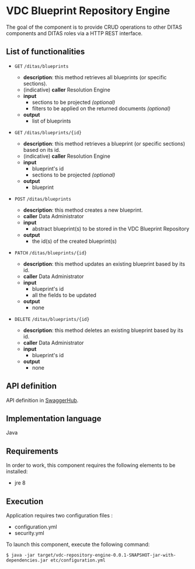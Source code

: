 # VDC Blueprint Repository Engine
The goal of the component is to provide CRUD operations to other DITAS components and DITAS roles via a HTTP REST interface.

## List of functionalities
* `GET` `/ditas/blueprints`
  * **description**: this method retrieves all blueprints (or specific sections).
  * (indicative) **caller** Resolution Engine
  * **input**
    * sections to be projected _(optional)_
    * filters to be applied on the returned documents _(optional)_
  * **output**
    * list of blueprints 

* `GET` `/ditas/blueprints/{id}`
  * **description**: this method retrieves a blueprint (or specific sections) based on its id. 
  * (indicative) **caller** Resolution Engine
  * **input**
    * blueprint's id
    * sections to be projected _(optional)_
  * **output**
    * blueprint

* `POST` `/ditas/blueprints`
  * **description**: this method creates a new blueprint.
  * **caller** Data Administrator
  * **input**
    * abstract blueprint(s) to be stored in the VDC Blueprint Repository
  * **output**
    * the id(s) of the created blueprint(s)

* `PATCH` `/ditas/blueprints/{id}`
  * **description**: this method updates an existing blueprint based by its id.
  * **caller** Data Administrator
  * **input**
    * blueprint's id
    * all the fields to be updated
  * **output**
    * none

* `DELETE` `/ditas/blueprints/{id}`
  * **description**: this method deletes an existing blueprint based by its id.
  * **caller** Data Administrator
  * **input**
    * blueprint's id
  * **output**
    * none

## API definition
API definition in [SwaggerHub](https://app.swaggerhub.com/apis/ditas-iccs/VDC-Blueprint-Repository-Engine/0.0.1).

## Implementation language
Java

## Requirements
In order to work, this component requires the following elements to be installed:

* jre 8

## Execution
Application requires two configuration files : 
* configuration.yml 
* security.yml

To launch this component, execute the following command:
```
$ java -jar target/vdc-repository-engine-0.0.1-SNAPSHOT-jar-with-dependencies.jar etc/configuration.yml
```
